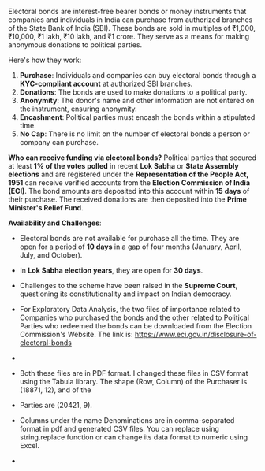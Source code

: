 Electoral bonds are interest-free bearer bonds or money instruments that companies and individuals in India can purchase from authorized branches of the State Bank of India (SBI). These bonds are sold in multiples of ₹1,000, ₹10,000, ₹1 lakh, ₹10 lakh, and ₹1 crore. They serve as a means for making anonymous donations to political parties.

Here's how they work:

1. **Purchase**: Individuals and companies can buy electoral bonds through a **KYC-compliant account** at authorized SBI branches.
2. **Donations**: The bonds are used to make donations to a political party.
3. **Anonymity**: The donor's name and other information are not entered on the instrument, ensuring anonymity.
4. **Encashment**: Political parties must encash the bonds within a stipulated time.
5. **No Cap**: There is no limit on the number of electoral bonds a person or company can purchase.

**Who can receive funding via electoral bonds?**
Political parties that secured at least **1% of the votes polled** in recent **Lok Sabha** or **State Assembly elections** and are registered under the **Representation of the People Act, 1951** can receive verified accounts from the **Election Commission of India (ECI)**. The bond amounts are deposited into this account within **15 days** of their purchase. The received donations are then deposited into the **Prime Minister's Relief Fund**.

**Availability and Challenges**:
- Electoral bonds are not available for purchase all the time. They are open for a period of **10 days** in a gap of four months (January, April, July, and October).
- In **Lok Sabha election years**, they are open for **30 days**.
- Challenges to the scheme have been raised in the **Supreme Court**, questioning its constitutionality and impact on Indian democracy.

- For Exploratory Data Analysis, the two files of importance related to Companies who purchased the bonds and the other related to Political Parties who redeemed the bonds can be downloaded from the Election Commission's Website. The link is: https://www.eci.gov.in/disclosure-of-electoral-bonds

- 
- Both these files are in PDF format. I changed these files in CSV format using the Tabula library. The shape (Row, Column) of the Purchaser is (18871, 12), and of the
- Parties are (20421, 9).

- Columns under the name Denominations are in comma-separated format in pdf and generated CSV files. You can replace using string.replace function or can change its data format to numeric using Excel.
-  
